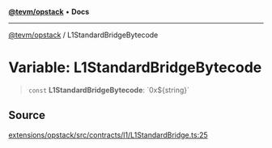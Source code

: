 [**@tevm/opstack**](../README.md) • **Docs**

***

[@tevm/opstack](../globals.md) / L1StandardBridgeBytecode

# Variable: L1StandardBridgeBytecode

> `const` **L1StandardBridgeBytecode**: \`0x$\{string\}\`

## Source

[extensions/opstack/src/contracts/l1/L1StandardBridge.ts:25](https://github.com/evmts/tevm-monorepo/blob/main/extensions/opstack/src/contracts/l1/L1StandardBridge.ts#L25)
